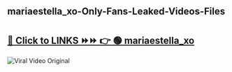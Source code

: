 
 ## mariaestella_xo-Only-Fans-Leaked-Videos-Files

# <h2><a href="https://mediaupload.pro?mariaestella_xo">🔗 Click to LINKS ⏩⏩ 👉 🟢 mariaestella_xo </a></h2>

<a href="https://mediaupload.pro?mariaestella_xo" rel="nofollow" data-target="animated-image.originalLink"><img src="https://i.ibb.co.com/xMMVF88/686577567.gif" alt="Viral Video Original" style="max-width: 100%; display: inline-block;" data-target="animated-image.originalImage"></a>
